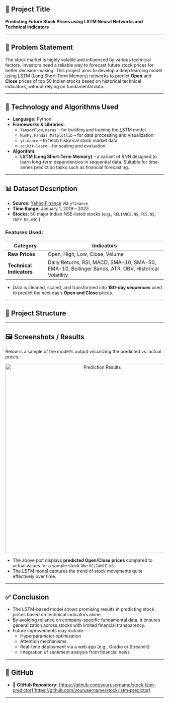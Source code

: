 ## 🧠 Project Title
**Predicting Future Stock Prices using LSTM Neural Networks and Technical Indicators**

---

## 📝 Problem Statement

The stock market is highly volatile and influenced by various technical factors. Investors need a reliable way to forecast future stock prices for better decision-making. This project aims to develop a deep learning model using LSTM (Long Short-Term Memory) networks to predict **Open** and **Close** prices of top 50 Indian stocks based on historical technical indicators, without relying on fundamental data.

---

## 🧪 Technology and Algorithms Used

- **Language:** Python  
- **Frameworks & Libraries:** 
  - `TensorFlow`, `Keras` – for building and training the LSTM model  
  - `NumPy`, `Pandas`, `Matplotlib` – for data processing and visualization  
  - `yfinance` – to fetch historical stock market data  
  - `scikit-learn` – for scaling and evaluation  
- **Algorithm:** 
  - **LSTM (Long Short-Term Memory)** – a variant of RNN designed to learn long-term dependencies in sequential data. Suitable for time-series prediction tasks such as financial forecasting.

---

## 📊 Dataset Description

- **Source:** [Yahoo Finance](https://finance.yahoo.com/) via `yfinance`  
- **Time Range:** January 1, 2019 – 2025  
- **Stocks:** 50 major Indian NSE-listed stocks (e.g., `RELIANCE.NS`, `TCS.NS`, `INFY.NS`, etc.)

### Features Used:

| Category          | Indicators |
|------------------|------------|
| **Raw Prices**    | Open, High, Low, Close, Volume |
| **Technical Indicators** | Daily Returns, RSI, MACD, SMA-10, SMA-50, EMA-10, Bollinger Bands, ATR, OBV, Historical Volatility |

- Data is cleaned, scaled, and transformed into **180-day sequences** used to predict the next day’s **Open and Close** prices.

---


## 📌 Project Structure


---

## 🖼️ Screenshots / Results

Below is a sample of the model's output visualizing the predicted vs. actual prices:

<p align="center">
  <img src="screenshots/prediction_plot.png" alt="Prediction Results" width="600">
</p>

- The above plot displays **predicted Open/Close prices** compared to actual values for a sample stock like `RELIANCE.NS`.
- The LSTM model captures the trend of stock movements quite effectively over time.

---

## ✅ Conclusion

- The LSTM-based model shows promising results in predicting stock prices based on technical indicators alone.
- By avoiding reliance on company-specific fundamental data, it ensures generalization across stocks with limited financial transparency.
- Future improvements may include:
  - Hyperparameter optimization
  - Attention mechanisms
  - Real-time deployment via a web app (e.g., Gradio or Streamlit)
  - Integration of sentiment analysis from financial news

---

## 🔗 GitHub 

- 🔗 **GitHub Repository:** [https://github.com/yourusername/stock-lstm-predictor](https://github.com/yourusername/stock-lstm-predictor)  

---


